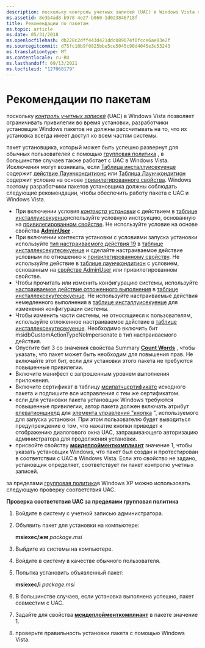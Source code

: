 ```yaml
---
description: поскольку контроль учетных записей (UAC) в Windows Vista позволяет ограничивать привилегии во время установки, разработчики установщик Windows пакетов не должны рассчитывать на то, что их установка всегда имеет доступ ко всем частям системы.
ms.assetid: 8e3b4ad8-b978-4e27-b060-1d023846718f
title: Рекомендации по пакетам
ms.topic: article
ms.date: 05/31/2018
ms.openlocfilehash: db228c2dff443d421ddc089074f0fcce6ae93e2f
ms.sourcegitcommit: d75fc10b9f0825bbe5ce5045c90d4045e3c53243
ms.translationtype: MT
ms.contentlocale: ru-RU
ms.lasthandoff: 09/13/2021
ms.locfileid: "127068179"
---
```

# <a name="guidelines-for-packages"></a>Рекомендации по пакетам

поскольку [*контроль учетных записей*](u-gly.md) (UAC) в Windows Vista позволяет ограничивать привилегии во время установки, разработчики установщик Windows пакетов не должны рассчитывать на то, что их установка всегда имеет доступ ко всем частям системы.

пакет установщика, который может быть успешно развернут для обычных пользователей с помощью [групповая политика](/previous-versions/windows/desktop/Policy/group-policy-start-page) , в большинстве случаев также работает с UAC в Windows Vista. Исключения могут возникать, если [Таблица инсталлуисекуенце](installuisequence-table.md) содержит [действие Лаунчкондитионс](launchconditions-action.md) или [Таблица Лаунчкондитион](launchcondition-table.md) содержит условие на основе [привилегированного свойства](privileged.md). Windows поэтому разработчики пакетов установщика должны соблюдать следующие рекомендации, чтобы обеспечить работу пакета с UAC и Windows Vista.

-   При включении условия [*контекста установки*](i-gly.md) с действием в [таблице инсталлуисекуенце](installuisequence-table.md)используйте условную инструкцию, основанную на [привилегированном свойстве](privileged.md). Не используйте условие на основе свойства [**AdminUser**](adminuser.md) .
-   При включении контекста установки с условиями запуска установки используйте [тип настраиваемого действия 19](custom-action-type-19.md) в [таблице инсталлексекутесекуенце](installexecutesequence-table.md) и сделайте настраиваемое действие условным по отношению к [привилегированному свойству](privileged.md). Не используйте действие в [таблице лаунчкондитион](launchcondition-table.md) с условием, основанным на [свойстве AdminUser](adminuser.md) или привилегированном свойстве.
-   Чтобы прочитать или изменить конфигурацию системы, используйте [настраиваемое действие отложенного выполнения](deferred-execution-custom-actions.md) в [таблице инсталлексекутесекуенце](installexecutesequence-table.md). Не используйте настраиваемые действия немедленного выполнения в [таблице инсталлуисекуенце](installuisequence-table.md) для изменения конфигурации системы.
-   Чтобы изменить части системы, не относящиеся к пользователям, используйте отложенное настраиваемое действие в [таблице инсталлексекутесекуенце](installexecutesequence-table.md). Необходимо включить бит msidbCustomActionTypeNoImpersonate в тип настраиваемого действия.
-   Опустите бит 3 со значения свойства Summary [**Count Words**](word-count-summary.md) , чтобы указать, что пакет может быть необходим для повышения прав. Не включайте этот бит, если для установки этого пакета не требуются повышенные привилегии.
-   Включите манифест с запрошенным уровнем выполнения приложения.
-   Включите сертификат в таблицу [мсипатчцертификате](msipatchcertificate-table.md) исходного пакета и подпишите все исправления с тем же сертификатом.
-   если для установки пакета установщик Windows требуются повышенные привилегии, автор пакета должен включать атрибут [елеватионшиелд](elevationshield-attribute.md) для [элемента управления "кнопка](pushbutton-control.md) ", используемого для запуска установки. При этом пользователю будет выводиться предупреждение о том, что нажатие кнопки приведет к отображению диалогового окна UAC, запрашивающего авторизацию администратора для продолжения установки.
-   присвойте свойству [**мсидеплойменткомплиант**](msideploymentcompliant.md) значение 1, чтобы указать установщик Windows, что пакет был создан и протестирован в соответствии с UAC в Windows Vista. Если это свойство не задано, установщик определяет, соответствует ли пакет контролю учетных записей.

за пределами [групповая политика](/previous-versions/windows/desktop/Policy/group-policy-start-page)в Windows XP можно использовать следующую проверку соответствия UAC.

**Проверка соответствия UAC за пределами групповая политика**

1.  Войдите в систему с учетной записью администратора.
2.  Объявить пакет для установки на компьютере:

    **msiexec/жм** *package.msi*

3.  Выйдите из системы на компьютере.
4.  Войдите в систему в качестве обычного пользователя.
5.  Попытка установить объявленный пакет:

    **msiexec/i** *package.msi*

6.  В большинстве случаев, если установка выполнена успешно, пакет совместим с UAC.
7.  Задайте для свойства [**мсидеплойменткомплиант**](msideploymentcompliant.md) в пакете значение 1.
8.  проверьте правильность установки пакета с помощью Windows Vista.

 

 
